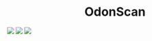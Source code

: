 <h1 align="center"> OdonScan </h1>

<p align="left">
   <img src="https://img.shields.io/badge/STATUS-EN%20DESAROLLO-green">
   <img src="https://img.shields.io/badge/LICENCE-IEO-blue">
   <img src="https://img.shields.io/badge/LANGUAGE-KOTLIN-purple">
   </p>
